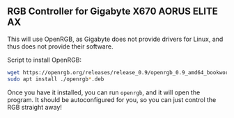 ## RGB Controller for Gigabyte X670 AORUS ELITE AX

This will use OpenRGB, as Gigabyte does not provide drivers for Linux, and thus does not provide their software.

Script to install OpenRGB:

```sh
wget https://openrgb.org/releases/release_0.9/openrgb_0.9_amd64_bookworm_b5f46e3.deb
sudo apt install ./openrgb*.deb
```

Once you have it installed, you can run `openrgb`, and it will open the program. It should be autoconfigured for you, so you can just control the RGB straight away!
